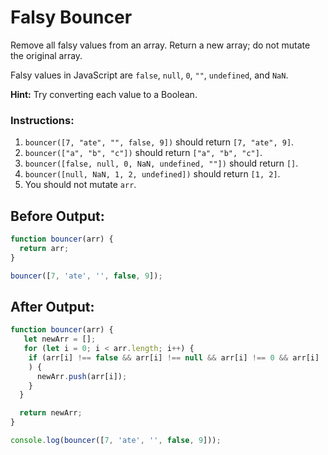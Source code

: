 # Falsy Bouncer

Remove all falsy values from an array. Return a new array; do not mutate the original array.

Falsy values in JavaScript are `false`, `null`, `0`, `""`, `undefined`, and `NaN`.

**Hint:** Try converting each value to a Boolean.

### Instructions:
1. `bouncer([7, "ate", "", false, 9])` should return `[7, "ate", 9]`.
2. `bouncer(["a", "b", "c"])` should return `["a", "b", "c"]`.
3. `bouncer([false, null, 0, NaN, undefined, ""])` should return `[]`.
4. `bouncer([null, NaN, 1, 2, undefined])` should return `[1, 2]`.
5. You should not mutate `arr`.

## Before Output:
```javascript
function bouncer(arr) {
  return arr;
}

bouncer([7, 'ate', '', false, 9]);
```


## After Output:
```javascript
function bouncer(arr) {
   let newArr = [];
   for (let i = 0; i < arr.length; i++) {
    if (arr[i] !== false && arr[i] !== null && arr[i] !== 0 && arr[i] !== "" && arr[i] !== undefined && !Number.isNaN(arr[i])               
    ) {
      newArr.push(arr[i]); 
    }
  }

  return newArr;
}

console.log(bouncer([7, 'ate', '', false, 9]));
```